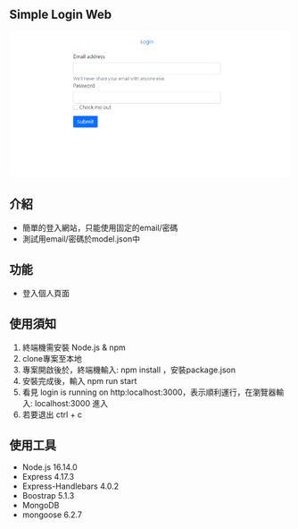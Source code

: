 ## Simple Login Web

![Index page about Login](./public/login.png)

## 介紹

- 簡單的登入網站，只能使用固定的email/密碼
- 測試用email/密碼於model.json中

## 功能
- 登入個人頁面

## 使用須知

1. 終端機需安裝 Node.js & npm 
2. clone專案至本地
3. 專案開啟後於，終端機輸入: npm install ，安裝package.json
4. 安裝完成後，輸入 npm run start
5. 看見 login is running on http:localhost:3000，表示順利運行，在瀏覽器輸入: localhost:3000 進入 
6. 若要退出 ctrl + c

## 使用工具

- Node.js 16.14.0
- Express 4.17.3
- Express-Handlebars 4.0.2
- Boostrap 5.1.3
- MongoDB 
- mongoose 6.2.7